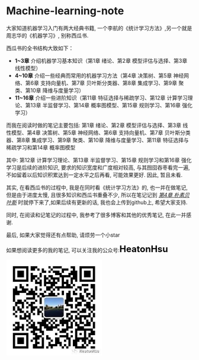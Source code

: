 # Machine-learning-note
大家知道机器学习入门有两大经典书籍,  一个李航的《统计学习方法》,另一个就是周志华的《机器学习》, 别称西瓜书.  

西瓜书的全书结构大致如下：

- **1~3章** 介绍机器学习基本知识（第1章 绪论、第2章 模型评估与选择、第3章 线性模型）
- **4~10章** 介绍一些经典而常用的机器学习方法（第4章 决策树、第5章 神经网络、第6章 支持向量机、第7章 贝叶斯分类器、第8章 集成学习、第9章 聚类、第10章 降维与度量学习）
- **11~16章** 介绍一些进阶知识（第11章 特征选择与稀疏学习、第12章 计算学习理论、第13章 半监督学习、第14章 概率图模型、第15章 规则学习、第16章 强化学习）



而我在阅读时做的笔记主要包括: 第1章 绪论、第2章 模型评估与选择、第3章 线性模型、第4章 决策树、第5章 神经网络、第6章 支持向量机、第7章 贝叶斯分类器、第8章 集成学习、第9章 聚类、第10章 降维与度量学习、第11章 特征选择与稀疏学习和第14章 概率图模型

其中: 第12章 计算学习理论、第13章 半监督学习、第15章 规则学习和第16章 强化学习是后续的进阶知识,  要求的知识宽度和广度相对较高,  与其囫囵吞枣看完一遍, 不如留着以后知识积累达到一定水平之后再看,  可能效果更好. 因此, 暂且未看.



其实, 在看西瓜书的过程中, 我是在同时看《统计学习方法》的, 也一并在做笔记, 但是由于进度太慢, 且很多知识和西瓜书重叠不少, 所以在笔记记到 <u>*第4章 朴素贝叶斯*</u>  时就停下来了,如果后续有更新的话, 我也会上传到github上, 希望大家支持. 



同时,  在阅读和记笔记的过程中, 我参考了很多博客和其他的优秀笔记, 在此一并感谢.



最后, 如果大家觉得还有点帮助, 请烦劳一个小star

如果想阅读更多的我的笔记, 可以关注我的公众号:<font color=black size=5>**HeatonHsu**</font>

![](https://raw.githubusercontent.com/xhtxzwj/picfiles/master/20190809215125.png)


